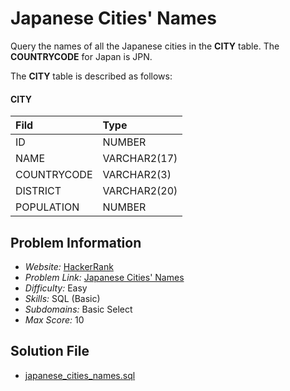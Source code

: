 # Japanese Cities' Names

Query the names of all the Japanese cities in the **CITY** table. The **COUNTRYCODE** for Japan is JPN.

The **CITY** table is described as follows:

#### CITY

| Fild | Type |
| :- | :- |
ID | NUMBER
NAME | VARCHAR2(17)
COUNTRYCODE | VARCHAR2(3)
DISTRICT | VARCHAR2(20)
POPULATION | NUMBER

## Problem Information

- *Website:* [HackerRank](https://www.hackerrank.com/)
- *Problem Link:* [Japanese Cities' Names](https://www.hackerrank.com/challenges/japanese-cities-name/problem)
- *Difficulty:* Easy
- *Skills:* SQL (Basic)
- *Subdomains:* Basic Select
- *Max Score:* 10

## Solution File

- [japanese_cities_names.sql]()